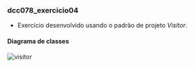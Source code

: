 ### dcc078_exercicio04


* Exercício desenvolvido usando o padrão de projeto _Visitor_.


#### Diagrama de classes

![visitor](https://github.com/user-attachments/assets/242cf278-e1bd-4acd-89ca-4dc531728c4c)
